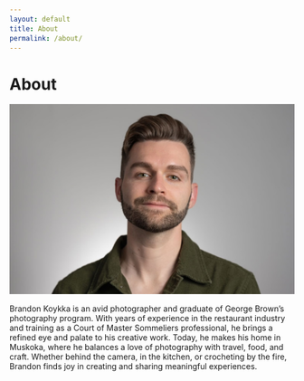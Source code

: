 ```yaml
---
layout: default
title: About
permalink: /about/
---
```


# About

![Brandon Koykka](/assets/images/brandon-koykka.jpg)

Brandon Koykka is an avid photographer and graduate of George Brown’s photography program. With years of experience in the restaurant industry and training as a Court of Master Sommeliers professional, he brings a refined eye and palate to his creative work. Today, he makes his home in Muskoka, where he balances a love of photography with travel, food, and craft. Whether behind the camera, in the kitchen, or crocheting by the fire, Brandon finds joy in creating and sharing meaningful experiences.